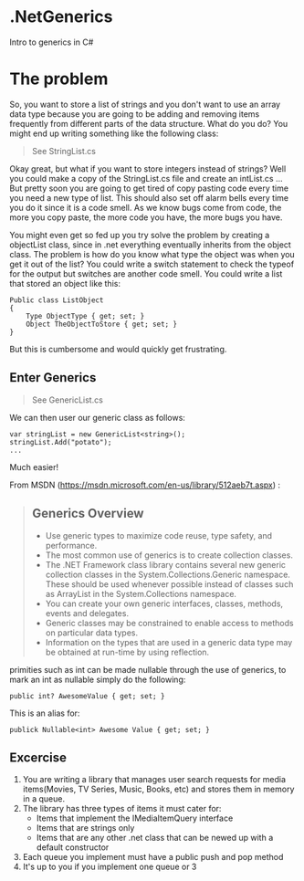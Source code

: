 # .NetGenerics
Intro to generics in C#

# The problem #

So, you want to store a list of strings and you don't want to use an array data type because you are going to be adding and removing items frequently from different parts of the data structure. What do you do?
You might end up writing something like the following class:

> See StringList.cs

Okay great, but what if you want to store integers instead of strings? Well you could make a copy of the StringList.cs file and create an intList.cs ... But pretty soon you are going to get tired of copy pasting code every time you need a new type of list. This should also set off alarm bells every time you do it since it is a code smell. As we know bugs come from code, the more you copy paste, the more code you have, the more bugs you have.

You might even get so fed up you try solve the problem by creating a objectList class, since in .net everything eventually inherits from the object class. The problem is how do you know what type the object was when you get it out of the list? You could write a switch statement to check the typeof for the output but switches are another code smell. You could write a list that stored an object like this:

    Public class ListObject
	{
		Type ObjectType { get; set; }
		Object TheObjectToStore { get; set; }
	}

But this is cumbersome and would quickly get frustrating.

## Enter Generics ##

> See GenericList.cs

We can then user our generic class as follows:

	var stringList = new GenericList<string>();
	stringList.Add("potato");
	...

Much easier!

From MSDN (https://msdn.microsoft.com/en-us/library/512aeb7t.aspx) :

> ## Generics Overview ##
> - Use generic types to maximize code reuse, type safety, and performance.
> - The most common use of generics is to create collection classes.
> - The .NET Framework class library contains several new generic collection classes in the System.Collections.Generic namespace. These should be used whenever possible instead of classes such as ArrayList in the System.Collections namespace.
> - You can create your own generic interfaces, classes, methods, events and delegates.
> - Generic classes may be constrained to enable access to methods on particular data types.
> - Information on the types that are used in a generic data type may be obtained at run-time by using reflection.

primities such as int can be made nullable through the use of generics, to mark an int as nullable simply do the following:

	public int? AwesomeValue { get; set; }

This is an alias for:

	publick Nullable<int> Awesome Value { get; set; }

## Excercise ##
1. You are writing a library that manages user search requests for media items(Movies, TV Series, Music, Books, etc) and stores them in memory in a queue. 
2. The library has three types of items it must cater for:
	- Items that implement the IMediaItemQuery interface
	- Items that are strings only
	- Items that are any other .net class that can be newed up with a default constructor
3. Each queue you implement must have a public push and pop method
4. It's up to you if you implement one queue or 3